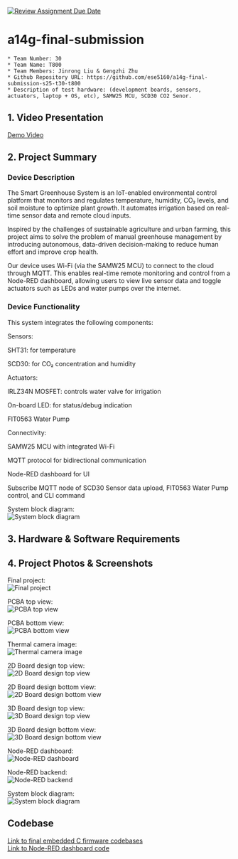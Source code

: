 [![Review Assignment Due Date](https://classroom.github.com/assets/deadline-readme-button-22041afd0340ce965d47ae6ef1cefeee28c7c493a6346c4f15d667ab976d596c.svg)](https://classroom.github.com/a/AlBFWSQg)
# a14g-final-submission

    * Team Number: 30
    * Team Name: T800
    * Team Members: Jinrong Liu & Gengzhi Zhu
    * Github Repository URL: https://github.com/ese5160/a14g-final-submission-s25-t30-t800
    * Description of test hardware: (development boards, sensors, actuators, laptop + OS, etc), SAMW25 MCU, SCD30 CO2 Senor.

## 1. Video Presentation
[Demo Video](https://youtu.be/FQzuduFb5-4)

## 2. Project Summary
### Device Description
The Smart Greenhouse System is an IoT-enabled environmental control platform that monitors and regulates temperature, humidity, CO₂ levels, and soil moisture to optimize plant growth. It automates irrigation based on real-time sensor data and remote cloud inputs.  

Inspired by the challenges of sustainable agriculture and urban farming, this project aims to solve the problem of manual greenhouse management by introducing autonomous, data-driven decision-making to reduce human effort and improve crop health.  

Our device uses Wi-Fi (via the SAMW25 MCU) to connect to the cloud through MQTT. This enables real-time remote monitoring and control from a Node-RED dashboard, allowing users to view live sensor data and toggle actuators such as LEDs and water pumps over the internet.  

### Device Functionality
This system integrates the following components:  

Sensors:  

SHT31: for temperature  

SCD30: for CO₂ concentration  and humidity  


Actuators:  

IRLZ34N MOSFET: controls water valve for irrigation  

On-board LED: for status/debug indication  

FIT0563 Water Pump  

Connectivity:  

SAMW25 MCU with integrated Wi-Fi  

MQTT protocol for bidirectional communication  

Node-RED dashboard for UI  

Subscribe MQTT node of SCD30 Sensor data upload, FIT0563 Water Pump control, and CLI command  

System block diagram:  
![System block diagram](https://github.com/ese5160/a14g-final-submission-s25-t30-t800/blob/main/images/detail%20block%20diagram.png)

## 3. Hardware & Software Requirements

## 4. Project Photos & Screenshots
Final project:  
![Final project](https://github.com/ese5160/a14g-final-submission-s25-t30-t800/blob/main/images/finalproject.jpg)

PCBA top view:  
![PCBA top view](https://github.com/ese5160/a14g-final-submission-s25-t30-t800/blob/main/images/pcb_top.jfif)

PCBA bottom view:  
![PCBA bottom view](https://github.com/ese5160/a14g-final-submission-s25-t30-t800/blob/main/images/pcb_button.jfif)

Thermal camera image:  
![Thermal camera image](https://github.com/ese5160/a14g-final-submission-s25-t30-t800/blob/main/images/thermal.jfif)

2D Board design top view:  
![2D Board design top view](https://github.com/ese5160/a14g-final-submission-s25-t30-t800/blob/main/images/pcb2d_front.png)

2D Board design bottom view:  
![2D Board design bottom view](https://github.com/ese5160/a14g-final-submission-s25-t30-t800/blob/main/images/pcb2d_back.png)

3D Board design top view:  
![3D Board design top view](https://github.com/ese5160/a14g-final-submission-s25-t30-t800/blob/main/images/pcb3d_front.png)

3D Board design bottom view:  
![3D Board design bottom view](https://github.com/ese5160/a14g-final-submission-s25-t30-t800/blob/main/images/pcb3d_back.png)

Node-RED dashboard:  
![Node-RED dashboard](https://github.com/ese5160/a14g-final-submission-s25-t30-t800/blob/main/images/nodered_dashold.png)

Node-RED backend:  
![Node-RED backend](https://github.com/ese5160/a14g-final-submission-s25-t30-t800/blob/main/images/nodered_backend.png)

System block diagram:  
![System block diagram](https://github.com/ese5160/a14g-final-submission-s25-t30-t800/blob/main/images/detail%20block%20diagram.png)


## Codebase

[Link to final embedded C firmware codebases](https://github.com/ese5160/final-project-t30-t800)  
[Link to Node-RED dashboard code](https://github.com/ese5160/final-project-t30-t800/tree/main/Node-RED)


